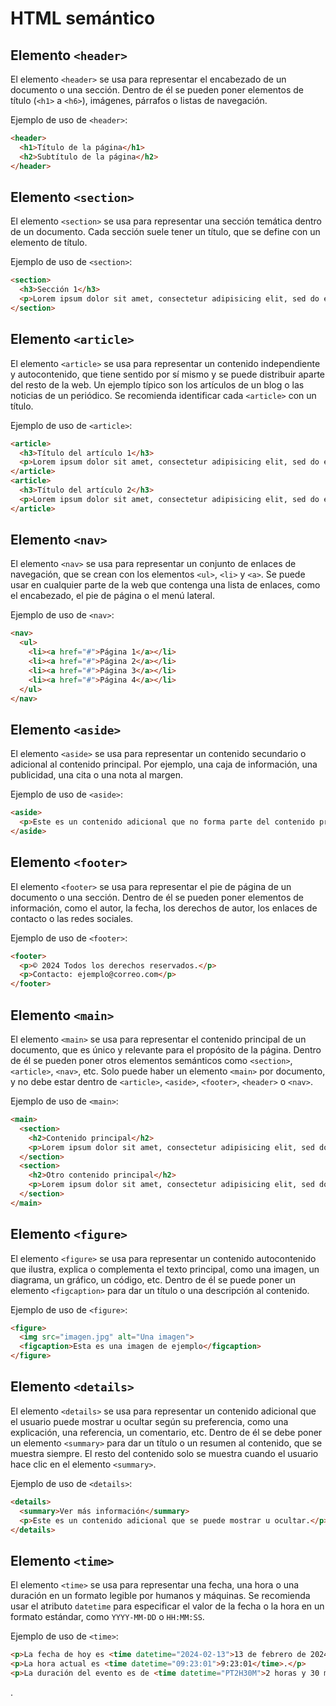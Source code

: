 
#  HTML semántico

## Elemento `<header>`

El elemento `<header>` se usa para representar el encabezado de un documento o una sección. Dentro de él se pueden poner elementos de título (`<h1>` a `<h6>`), imágenes, párrafos o listas de navegación.

Ejemplo de uso de `<header>`:

```html
<header>
  <h1>Título de la página</h1>
  <h2>Subtítulo de la página</h2>
</header>
```

## Elemento `<section>`

El elemento `<section>` se usa para representar una sección temática dentro de un documento. Cada sección suele tener un título, que se define con un elemento de título.

Ejemplo de uso de `<section>`:

```html
<section>
  <h3>Sección 1</h3>
  <p>Lorem ipsum dolor sit amet, consectetur adipisicing elit, sed do eiusmod ...</p>
</section>
```

## Elemento `<article>`

El elemento `<article>` se usa para representar un contenido independiente y autocontenido, que tiene sentido por sí mismo y se puede distribuir aparte del resto de la web. Un ejemplo típico son los artículos de un blog o las noticias de un periódico. Se recomienda identificar cada `<article>` con un título.

Ejemplo de uso de `<article>`:

```html
<article>
  <h3>Título del artículo 1</h3>
  <p>Lorem ipsum dolor sit amet, consectetur adipisicing elit, sed do eiusmod ...</p>
</article>
<article>
  <h3>Título del artículo 2</h3>
  <p>Lorem ipsum dolor sit amet, consectetur adipisicing elit, sed do eiusmod ...</p>
</article>
```

## Elemento `<nav>`

El elemento `<nav>` se usa para representar un conjunto de enlaces de navegación, que se crean con los elementos `<ul>`, `<li>` y `<a>`. Se puede usar en cualquier parte de la web que contenga una lista de enlaces, como el encabezado, el pie de página o el menú lateral.

Ejemplo de uso de `<nav>`:

```html
<nav>
  <ul>
    <li><a href="#">Página 1</a></li>
    <li><a href="#">Página 2</a></li>
    <li><a href="#">Página 3</a></li>
    <li><a href="#">Página 4</a></li>
  </ul>
</nav>
```

## Elemento `<aside>`

El elemento `<aside>` se usa para representar un contenido secundario o adicional al contenido principal. Por ejemplo, una caja de información, una publicidad, una cita o una nota al margen.

Ejemplo de uso de `<aside>`:

```html
<aside>
  <p>Este es un contenido adicional que no forma parte del contenido principal.</p>
</aside>
```

## Elemento `<footer>`

El elemento `<footer>` se usa para representar el pie de página de un documento o una sección. Dentro de él se pueden poner elementos de información, como el autor, la fecha, los derechos de autor, los enlaces de contacto o las redes sociales.

Ejemplo de uso de `<footer>`:

```html
<footer>
  <p>© 2024 Todos los derechos reservados.</p>
  <p>Contacto: ejemplo@correo.com</p>
</footer>
```

## Elemento `<main>`

El elemento `<main>` se usa para representar el contenido principal de un documento, que es único y relevante para el propósito de la página. Dentro de él se pueden poner otros elementos semánticos como `<section>`, `<article>`, `<nav>`, etc. Solo puede haber un elemento `<main>` por documento, y no debe estar dentro de `<article>`, `<aside>`, `<footer>`, `<header>` o `<nav>`.

Ejemplo de uso de `<main>`:

```html
<main>
  <section>
    <h2>Contenido principal</h2>
    <p>Lorem ipsum dolor sit amet, consectetur adipisicing elit, sed do eiusmod ...</p>
  </section>
  <section>
    <h2>Otro contenido principal</h2>
    <p>Lorem ipsum dolor sit amet, consectetur adipisicing elit, sed do eiusmod ...</p>
  </section>
</main>
```

## Elemento `<figure>`

El elemento `<figure>` se usa para representar un contenido autocontenido que ilustra, explica o complementa el texto principal, como una imagen, un diagrama, un gráfico, un código, etc. Dentro de él se puede poner un elemento `<figcaption>` para dar un título o una descripción al contenido.

Ejemplo de uso de `<figure>`:

```html
<figure>
  <img src="imagen.jpg" alt="Una imagen">
  <figcaption>Esta es una imagen de ejemplo</figcaption>
</figure>
```

## Elemento `<details>`

El elemento `<details>` se usa para representar un contenido adicional que el usuario puede mostrar u ocultar según su preferencia, como una explicación, una referencia, un comentario, etc. Dentro de él se debe poner un elemento `<summary>` para dar un título o un resumen al contenido, que se muestra siempre. El resto del contenido solo se muestra cuando el usuario hace clic en el elemento `<summary>`.

Ejemplo de uso de `<details>`:

```html
<details>
  <summary>Ver más información</summary>
  <p>Este es un contenido adicional que se puede mostrar u ocultar.</p>
</details>
```

## Elemento `<time>`

El elemento `<time>` se usa para representar una fecha, una hora o una duración en un formato legible por humanos y máquinas. Se recomienda usar el atributo `datetime` para especificar el valor de la fecha o la hora en un formato estándar, como `YYYY-MM-DD` o `HH:MM:SS`.

Ejemplo de uso de `<time>`:

```html
<p>La fecha de hoy es <time datetime="2024-02-13">13 de febrero de 2024</time>.</p>
<p>La hora actual es <time datetime="09:23:01">9:23:01</time>.</p>
<p>La duración del evento es de <time datetime="PT2H30M">2 horas y 30 minutos</time>.</p>
```
.

